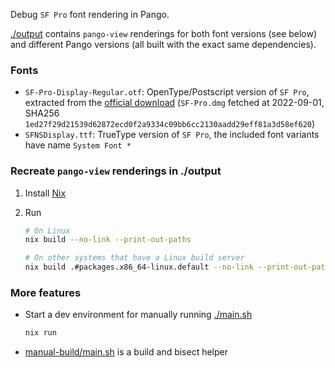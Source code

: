 Debug `SF Pro` font rendering in Pango.

[./output](./output) contains `pango-view` renderings for both font versions (see below) and different Pango versions (all built with the exact same dependencies).

### Fonts

- `SF-Pro-Display-Regular.otf`: OpenType/Postscript version of `SF Pro`, extracted
  from the [official download](https://developer.apple.com/fonts/) (`SF-Pro.dmg` fetched at 2022-09-01, SHA256 `1ed27f29d21539d62872ecd0f2a9334c09bb6cc2130aadd29eff81a3d58ef620`)
- `SFNSDisplay.ttf`: TrueType version of `SF Pro`, the included font variants have name `System Font *`

### Recreate `pango-view` renderings in ./output

1. Install [Nix](https://nixos.org/download.html)

2. Run
   ```bash
   # On Linux
   nix build --no-link --print-out-paths

   # On other systems that have a Linux build server
   nix build .#packages.x86_64-linux.default --no-link --print-out-paths
   ```

### More features
- Start a dev environment for manually running [./main.sh](./main.sh)
  ```bash
  nix run
  ```
- [manual-build/main.sh](manual-build/main.sh) is a build and bisect helper
